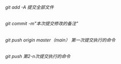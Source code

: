 ###### git add -A 提交全部文件
###### git commit -m"本次提交修改的备注"
###### git push origin master（main） 第一次提交执行的命令
###### git push 第2-n次提交执行的命令
